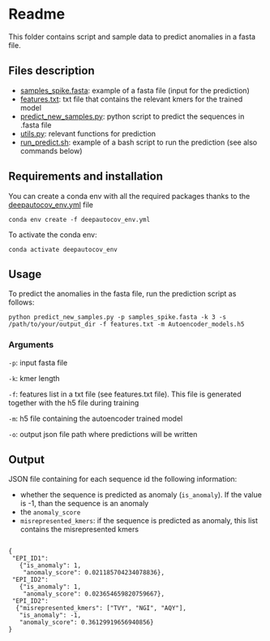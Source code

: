 # Readme

This folder contains script and sample data to predict anomalies in a fasta file.

## Files description
- [samples_spike.fasta](samples_spike.fasta): example of a fasta file (input for the prediction)
- [features.txt](features.txt): txt file that contains the relevant kmers for the trained model
- [predict_new_samples.py](predict_new_samples.py): python script to predict the sequences in .fasta file
- [utils.py](utils.py): relevant functions for prediction
- [run_predict.sh](run_predict.sh): example of a bash script to run the prediction (see also commands below)

## Requirements and installation
You can create a conda env with all the required packages thanks to the [deepautocov_env.yml](predict/deepautocov_env.yml) file

<code>conda env create -f deepautocov_env.yml</code>

To activate the conda env:

<code>conda activate deepautocov_env</code>

## Usage
To predict the anomalies in the fasta file, run the prediction script as follows:

<code>python predict_new_samples.py -p samples_spike.fasta -k 3 -s /path/to/your/output_dir -f features.txt -m Autoencoder_models.h5 </code>

### Arguments
 <code>-p</code>: input fasta file
 
 <code>-k</code>: kmer length
 
 <code>-f</code>: features list in a txt file (see features.txt file). This file is generated together with the h5 file during training
 
 <code>-m</code>: h5 file containing the autoencoder trained model
 
 <code>-o</code>: output json file path where predictions will be written
 
 
 ## Output
 JSON file containing for each sequence id the following information:
 - whether the sequence is predicted as anomaly (<code>is_anomaly</code>).
  If the value is -1, than the sequence is an anomaly
  - the <code>anomaly_score</code>
  - <code>misrepresented_kmers</code>: if the sequence is predicted as anomaly,
   this list contains the misrepresented kmers 
  ```

  {
   "EPI_ID1": 
     {"is_anomaly": 1, 
      "anomaly_score": 0.021185704234078836}, 
   "EPI_ID2": 
     {"is_anomaly": 1, 
      "anomaly_score": 0.023654659820759667}, 
   "EPI_ID2": 
    {"misrepresented_kmers": ["TVY", "NGI", "AQY"], 
     "is_anomaly": -1, 
     "anomaly_score": 0.36129919656940856}
}
  
  
  ```
 
 
